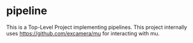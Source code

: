 # pipeline
This is a Top-Level Project implementing pipelines. This project internally
uses https://github.com/excamera/mu for interacting with mu.
